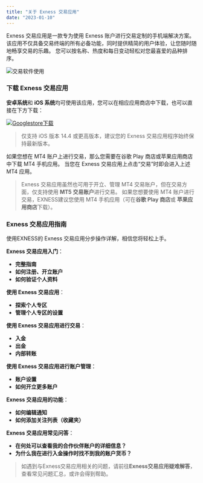 ```yaml
---
title: "关于 Exness 交易应用"
date: "2023-01-10"
---
```


Exness 交易应用是一款专为使用 Exness 账户进行交易定制的手机端解决方案。 该应用不仅具备交易终端的所有必备功能，同时提供精简的用户体验，让您随时随地畅享交易的乐趣。 您可以按名称、热度和每日变动轻松对您最喜爱的品种排序。

![交易软件使用](https://cdn.jsdelivr.net/gh/jarlin8/OSS@main/exhelp/CSVP-4195-ZH.gif)

### 下载 Exness 交易应用

**安卓系统**和 **iOS 系统**均可使用该应用，您可以在相应应用商店中下载，也可以直接在下方下载：

 [![Googlestore下载](https://cdn.jsdelivr.net/gh/jarlin8/OSS@main/exhelp/Download-on-App_Store_ZH.png)](https://play.google.com/store/apps/details?id=com.exness.android.pa&hl=en&gl=US)

> 仅支持 iOS 版本 14.4 或更高版本，建议您的 Exness 交易应用程序始终保持最新版本。

如果您想在 MT4 账户上进行交易，那么您需要在谷歌 Play 商店或苹果应用商店中下载 MT4 手机应用。 当您在 Exness 交易应用上点击“交易”时即会进入上述 MT4 应用。

> Exness 交易应用虽然也可用于开立、管理 MT4 交易账户，但在交易方面，仅支持使用 **MT5 交易账户**进行交易。 如果您想要使用 MT4 账户进行交易，EXNESS建议您使用 MT4 手机应用（可在**谷歌 Play 商店**或 **苹果应用商店**下载）。

### Exness 交易应用指南

使用EXNESS的 Exness 交易应用分步操作详解，相信您将轻松上手。

**Exness 交易应用入门**：

- **完整指南**
- **如何注册、开立账户**
- **如何验证个人资料**

**使用 Exness 交易应用**：

- **探索个人专区**
- **管理个人专区的设置**

**使用 Exness 交易应用进行交易**：

- **入金**
- **出金**
- **内部转账**

**使用 Exness 交易应用进行账户管理**：

- **账户设置**
- **如何开立更多账户**

**Exness 交易应用的功能**：

- **如何编辑通知**
- **如何添加关注列表（收藏夹）**

**Exness 交易应用常见问答**：

- **在何处可以查看我的合作伙伴账户的详细信息？**
- **为什么我在进行入金操作时找不到我的账户货币？**

> 如遇到与Exness交易应用相关的问题，请前往**Exness交易应用疑难解答**，查看常见问题汇总，或许会得到帮助。
